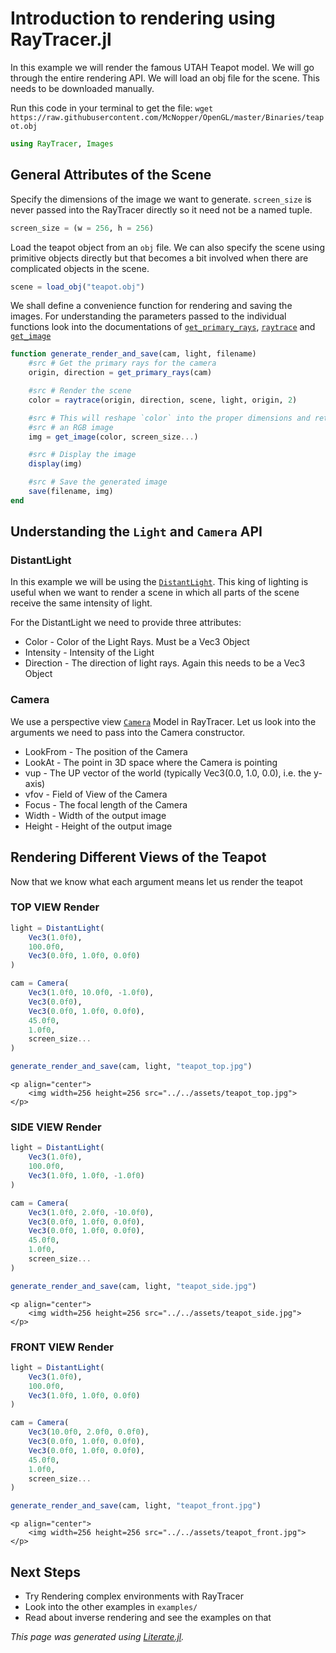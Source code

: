 # Introduction to rendering using RayTracer.jl

In this example we will render the famous UTAH Teapot model.
We will go through the entire rendering API. We will load
an obj file for the scene. This needs to be downloaded manually.

Run this code in your terminal to get the file:
`wget https://raw.githubusercontent.com/McNopper/OpenGL/master/Binaries/teapot.obj`

```julia
using RayTracer, Images
```

## General Attributes of the Scene

Specify the dimensions of the image we want to generate.
`screen_size` is never passed into the RayTracer directly so it
need not be a named tuple.

```julia
screen_size = (w = 256, h = 256)
```

Load the teapot object from an `obj` file. We can also specify
the scene using primitive objects directly but that becomes a
bit involved when there are complicated objects in the scene.

```julia
scene = load_obj("teapot.obj")
```

We shall define a convenience function for rendering and saving
the images.
For understanding the parameters passed to the individual functions
look into the documentations of [`get_primary_rays`](@ref), [`raytrace`](@ref)
and [`get_image`](@ref)

```julia
function generate_render_and_save(cam, light, filename)
    #src # Get the primary rays for the camera
    origin, direction = get_primary_rays(cam)

    #src # Render the scene
    color = raytrace(origin, direction, scene, light, origin, 2)

    #src # This will reshape `color` into the proper dimensions and return
    #src # an RGB image
    img = get_image(color, screen_size...)

    #src # Display the image
    display(img)

    #src # Save the generated image
    save(filename, img)
end
```

## Understanding the `Light` and `Camera` API

### DistantLight

In this example we will be using the [`DistantLight`](@ref). This king of lighting
is useful when we want to render a scene in which all parts of the scene
receive the same intensity of light.

For the DistantLight we need to provide three attributes:
* Color     - Color of the Light Rays. Must be a Vec3 Object
* Intensity - Intensity of the Light
* Direction - The direction of light rays. Again this needs to be a Vec3 Object

### Camera

We use a perspective view [`Camera`](@ref) Model in RayTracer. Let us look into the
arguments we need to pass into the Camera constructor.

* LookFrom - The position of the Camera
* LookAt   - The point in 3D space where the Camera is pointing
* vup      - The UP vector of the world (typically Vec3(0.0, 1.0, 0.0), i.e. the y-axis)
* vfov     - Field of View of the Camera
* Focus    - The focal length of the Camera
* Width    - Width of the output image
* Height   - Height of the output image

## Rendering Different Views of the Teapot

Now that we know what each argument means let us render the teapot

### TOP VIEW Render

```julia
light = DistantLight(
    Vec3(1.0f0),
    100.0f0,
    Vec3(0.0f0, 1.0f0, 0.0f0)
)

cam = Camera(
    Vec3(1.0f0, 10.0f0, -1.0f0),
    Vec3(0.0f0),
    Vec3(0.0f0, 1.0f0, 0.0f0),
    45.0f0,
    1.0f0,
    screen_size...
)

generate_render_and_save(cam, light, "teapot_top.jpg")
```

```@raw html
<p align="center">
    <img width=256 height=256 src="../../assets/teapot_top.jpg">
</p>
```

### SIDE VIEW Render

```julia
light = DistantLight(
    Vec3(1.0f0),
    100.0f0,
    Vec3(1.0f0, 1.0f0, -1.0f0)
)

cam = Camera(
    Vec3(1.0f0, 2.0f0, -10.0f0),
    Vec3(0.0f0, 1.0f0, 0.0f0),
    Vec3(0.0f0, 1.0f0, 0.0f0),
    45.0f0,
    1.0f0,
    screen_size...
)

generate_render_and_save(cam, light, "teapot_side.jpg")
```

```@raw html
<p align="center">
    <img width=256 height=256 src="../../assets/teapot_side.jpg">
</p>
```

### FRONT VIEW Render

```julia
light = DistantLight(
    Vec3(1.0f0),
    100.0f0,
    Vec3(1.0f0, 1.0f0, 0.0f0)
)

cam = Camera(
    Vec3(10.0f0, 2.0f0, 0.0f0),
    Vec3(0.0f0, 1.0f0, 0.0f0),
    Vec3(0.0f0, 1.0f0, 0.0f0),
    45.0f0,
    1.0f0,
    screen_size...
)

generate_render_and_save(cam, light, "teapot_front.jpg")
```

```@raw html
<p align="center">
    <img width=256 height=256 src="../../assets/teapot_front.jpg">
</p>
```

## Next Steps

* Try Rendering complex environments with RayTracer
* Look into the other examples in `examples/`
* Read about inverse rendering and see the examples on that

*This page was generated using [Literate.jl](https://github.com/fredrikekre/Literate.jl).*

